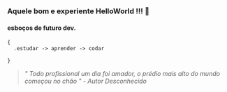 ### Aquele bom e experiente HelloWorld !!! 👋
#### esboços de futuro dev. 

```
{
  .estudar -> aprender -> codar
 
}
```
> *" Todo profissional um dia foi amador, o prédio mais alto do mundo começou no chão " - Autor Desconhecido*

<!--
**willrx5/willrx5** is a ✨ _special_ ✨ repository because its `README.md` (this file) appears on your GitHub profile.

Here are some ideas to get you started:

- 🔭 I’m currently working on ...
- 🌱 I’m currently learning ...
- 👯 I’m looking to collaborate on ...
- 🤔 I’m looking for help with ...
- 💬 Ask me about ...
- 📫 How to reach me: ...
- 😄 Pronouns: ...
- ⚡ Fun fact: ...
-->
